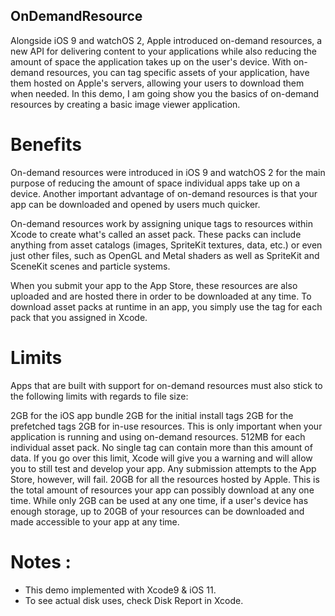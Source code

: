 ## OnDemandResource

Alongside iOS 9 and watchOS 2, Apple introduced on-demand resources, a new API for delivering content to your applications while also reducing the amount of space the application takes up on the user's device. With on-demand resources, you can tag specific assets of your application, have them hosted on Apple's servers, allowing your users to download them when needed. In this demo, I am going show you the basics of on-demand resources by creating a basic image viewer application.


# Benefits
On-demand resources were introduced in iOS 9 and watchOS 2 for the main purpose of reducing the amount of space individual apps take up on a device. Another important advantage of on-demand resources is that your app can be downloaded and opened by users much quicker.

On-demand resources work by assigning unique tags to resources within Xcode to create what's called an asset pack. These packs can include anything from asset catalogs (images, SpriteKit textures, data, etc.) or even just other files, such as OpenGL and Metal shaders as well as SpriteKit and SceneKit scenes and particle systems.

When you submit your app to the App Store, these resources are also uploaded and are hosted there in order to be downloaded at any time. To download asset packs at runtime in an app, you simply use the tag for each pack that you assigned in Xcode.

# Limits
Apps that are built with support for on-demand resources must also stick to the following limits with regards to file size:

2GB for the iOS app bundle
2GB for the initial install tags
2GB for the prefetched tags
2GB for in-use resources. This is only important when your application is running and using on-demand resources.
512MB for each individual asset pack. No single tag can contain more than this amount of data. If you go over this limit, Xcode will give you a warning and will allow you to still test and develop your app. Any submission attempts to the App Store, however, will fail.
20GB for all the resources hosted by Apple. This is the total amount of resources your app can possibly download at any one time. While only 2GB can be used at any one time, if a user's device has enough storage, up to 20GB of your resources can be downloaded and made accessible to your app at any time.

# Notes :
 - This demo implemented with Xcode9 & iOS 11.
 - To see actual disk uses, check Disk Report in Xcode.
